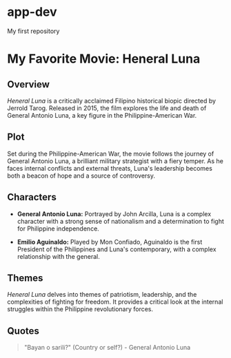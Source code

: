 # app-dev
My first repository

# My Favorite Movie: **Heneral Luna**

## Overview

*Heneral Luna* is a critically acclaimed Filipino historical biopic directed by Jerrold Tarog. Released in 2015, the film explores the life and death of General Antonio Luna, a key figure in the Philippine-American War.

## Plot

Set during the Philippine-American War, the movie follows the journey of General Antonio Luna, a brilliant military strategist with a fiery temper. As he faces internal conflicts and external threats, Luna's leadership becomes both a beacon of hope and a source of controversy.

## Characters

- **General Antonio Luna:** Portrayed by John Arcilla, Luna is a complex character with a strong sense of nationalism and a determination to fight for Philippine independence.

- **Emilio Aguinaldo:** Played by Mon Confiado, Aguinaldo is the first President of the Philippines and Luna's contemporary, with a complex relationship with the general.

## Themes

*Heneral Luna* delves into themes of patriotism, leadership, and the complexities of fighting for freedom. It provides a critical look at the internal struggles within the Philippine revolutionary forces.

## Quotes

> "Bayan o sarili?" (Country or self?) - General Antonio Luna
